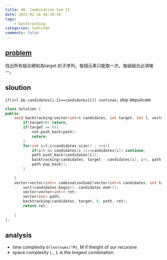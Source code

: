 ```yaml
---
title: 40. Combination Sum II
date: 2022-02-16 16:10:16
tags:  
    - backtracking
categories: leetcode
comments: false
---
```


## [problem](https://leetcode.com/problems/combination-sum-ii/)

找出所有組合總和為target 的子序列，每個元素只能取一次，每組組合必須唯一。
## sloution

`if(i>l && candidates[i-1]==candidates[i]) continue;` skip depulicate
```c++
class Solution {
public:
    void backtracking(vector<int>& candidates, int target, int l, vector<int>& path, vector<vector<int>>& ret){
        if(target<0) return;
        if(target == 0){
            ret.push_back(path);
            return;
        }
        for(int i=l;i<candidates.size() ; ++i){
            if(i>l && candidates[i-1]==candidates[i]) continue;
            path.push_back(candidates[i]);
            backtracking(candidates, target - candidates[i], i+1, path, ret);
            path.pop_back();
        }
        
    }
    vector<vector<int>> combinationSum2(vector<int>& candidates, int target) {
        sort(candidates.begin(), candidates.end());
        vector<vector<int>> ret;
        vector<int> path;
        backtracking(candidates, target, 0, path, ret);
        return ret;
        
    }
};
```
## analysis
- time complexity `O(len(nums)^M)`, M if theight of our recursive
- space complexity `L` , L is the longest combination
